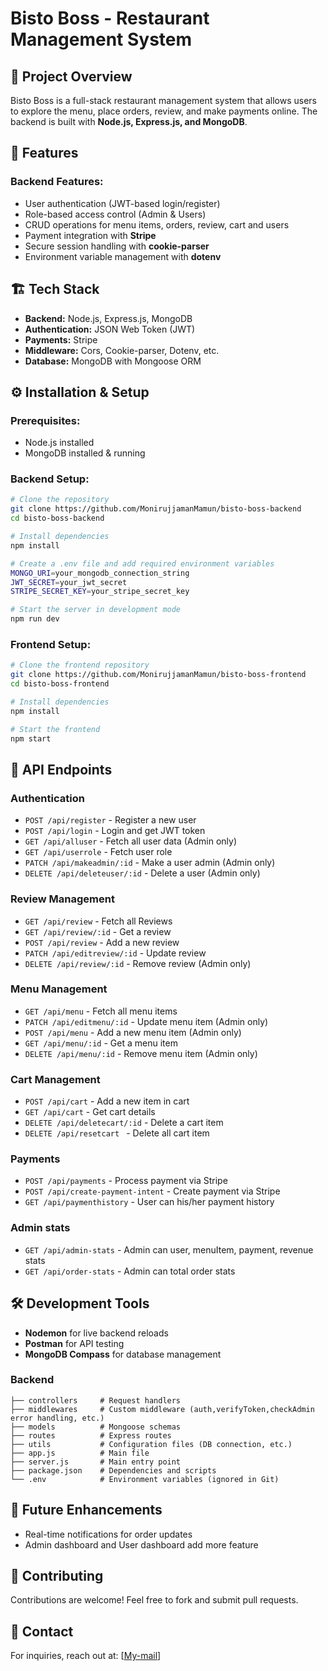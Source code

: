 # Bisto Boss - Restaurant Management System

## 📌 Project Overview

Bisto Boss is a full-stack restaurant management system that allows users to explore the menu, place orders, review, and make payments online. The backend is built with **Node.js, Express.js, and MongoDB**.

## 🚀 Features

### Backend Features:

- User authentication (JWT-based login/register)
- Role-based access control (Admin & Users)
- CRUD operations for menu items, orders, review, cart and users
- Payment integration with **Stripe**
- Secure session handling with **cookie-parser**
- Environment variable management with **dotenv**

## 🏗️ Tech Stack

- **Backend:** Node.js, Express.js, MongoDB
- **Authentication:** JSON Web Token (JWT)
- **Payments:** Stripe
- **Middleware:** Cors, Cookie-parser, Dotenv, etc.
- **Database:** MongoDB with Mongoose ORM

## ⚙️ Installation & Setup

### Prerequisites:

- Node.js installed
- MongoDB installed & running

### Backend Setup:

```sh
# Clone the repository
git clone https://github.com/MonirujjamanMamun/bisto-boss-backend
cd bisto-boss-backend

# Install dependencies
npm install

# Create a .env file and add required environment variables
MONGO_URI=your_mongodb_connection_string
JWT_SECRET=your_jwt_secret
STRIPE_SECRET_KEY=your_stripe_secret_key

# Start the server in development mode
npm run dev
```

### Frontend Setup:

```sh
# Clone the frontend repository
git clone https://github.com/MonirujjamanMamun/bisto-boss-frontend
cd bisto-boss-frontend

# Install dependencies
npm install

# Start the frontend
npm start
```

## 📡 API Endpoints

### Authentication

- `POST /api/register` - Register a new user
- `POST /api/login` - Login and get JWT token
- `GET /api/alluser` - Fetch all user data (Admin only)
- `GET /api/userrole` - Fetch user role
- `PATCH /api/makeadmin/:id` - Make a user admin (Admin only)
- `DELETE /api/deleteuser/:id` - Delete a user (Admin only)

### Review Management

- `GET /api/review` - Fetch all Reviews
- `GET /api/review/:id` - Get a review
- `POST /api/review` - Add a new review
- `PATCH /api/editreview/:id` - Update review
- `DELETE /api/review/:id` - Remove review (Admin only)

### Menu Management

- `GET /api/menu` - Fetch all menu items
- `PATCH /api/editmenu/:id` - Update menu item (Admin only)
- `POST /api/menu` - Add a new menu item (Admin only)
- `GET /api/menu/:id` - Get a menu item
- `DELETE /api/menu/:id` - Remove menu item (Admin only)

### Cart Management

- `POST /api/cart` - Add a new item in cart
- `GET /api/cart` - Get cart details
- `DELETE /api/deletecart/:id` - Delete a cart item
- `DELETE /api/resetcart ` - Delete all cart item

### Payments

- `POST /api/payments` - Process payment via Stripe
- `POST /api/create-payment-intent` - Create payment via Stripe
- `GET /api/paymenthistory` - User can his/her payment history

### Admin stats

- `GET /api/admin-stats` - Admin can user, menuItem, payment, revenue stats
- `GET /api/order-stats` - Admin can total order stats

## 🛠️ Development Tools

- **Nodemon** for live backend reloads
- **Postman** for API testing
- **MongoDB Compass** for database management

### Backend

```
├── controllers     # Request handlers
├── middlewares     # Custom middleware (auth,verifyToken,checkAdmin error handling, etc.)
├── models          # Mongoose schemas
├── routes          # Express routes
├── utils           # Configuration files (DB connection, etc.)
├── app.js          # Main file
├── server.js       # Main entry point
├── package.json    # Dependencies and scripts
└── .env            # Environment variables (ignored in Git)
```

## 🎯 Future Enhancements

- Real-time notifications for order updates
- Admin dashboard and User dashboard add more feature

## 🤝 Contributing

Contributions are welcome! Feel free to fork and submit pull requests.

## 📩 Contact

For inquiries, reach out at: [[My-mail](mailto:monirujjamanmamun2357@gmail.com)]
